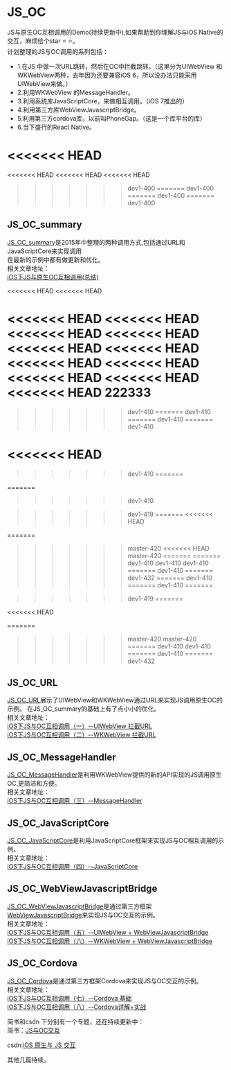 # JS_OC
JS与原生OC互相调用的Demo(持续更新中),如果帮助到你理解JS与iOS Native的交互，麻烦给个star ⭐️ ⭐️。<br>
计划整理的JS与OC调用的系列包括：
* 1.在JS 中做一次URL跳转，然后在OC中拦截跳转。（这里分为UIWebView 和 WKWebView两种，去年因为还要兼容iOS 6，所以没办法只能采用UIWebView来做。）
* 2.利用WKWebView 的MessageHandler。
* 3.利用系统库JavaScriptCore，来做相互调用。（iOS 7推出的）
* 4.利用第三方库WebViewJavascriptBridge。
* 5.利用第三方cordova库，以前叫PhoneGap。（这是一个库平台的库）
* 6.当下盛行的React Native。

<<<<<<< HEAD
=======

<<<<<<< HEAD
<<<<<<< HEAD
<<<<<<< HEAD
>>>>>>> dev1-400
=======
>>>>>>> dev1-400
=======
>>>>>>> dev1-400
=======
>>>>>>> dev1-400
## JS_OC_summary
[JS_OC_summary](https://github.com/Haley-Wong/JS_OC/tree/master/JS_OC_summary)是2015年中整理的两种调用方式,包括通过URL和JavaScriptCore来实现调用<br>
在最新的示例中都有做更新和优化。<br>
相关文章地址：<br>
[iOS下JS与原生OC互相调用(总结)](http://www.jianshu.com/p/d19689e0ed83)


<<<<<<< HEAD
<<<<<<< HEAD

<<<<<<< HEAD
<<<<<<< HEAD
<<<<<<< HEAD
<<<<<<< HEAD
<<<<<<< HEAD
<<<<<<< HEAD
<<<<<<< HEAD
<<<<<<< HEAD
<<<<<<< HEAD
<<<<<<< HEAD
<<<<<<< HEAD
222333
=======
>>>>>>> dev1-410
=======
>>>>>>> dev1-410
=======
>>>>>>> dev1-410
=======
>>>>>>> dev1-410

<<<<<<< HEAD
=======
>>>>>>> dev1-410
=======


=======
>>>>>>> dev1-410

>>>>>>> dev1-419
=======
<<<<<<< HEAD


=======
>>>>>>> master-420
<<<<<<< HEAD
>>>>>>> master-420
=======
=======
>>>>>>> dev1-410
>>>>>>> dev1-410
>>>>>>> dev1-410
=======
>>>>>>> dev1-410
=======
>>>>>>> dev1-432
=======
>>>>>>> dev1-410
=======
>>>>>>> dev1-410
=======



>>>>>>> dev1-419
=======


<<<<<<< HEAD


=======
>>>>>>> master-420
>>>>>>> master-420
=======
>>>>>>> dev1-410
>>>>>>> dev1-410
=======
>>>>>>> dev1-410
=======
>>>>>>> dev1-432
## JS_OC_URL
[JS_OC_URL](https://github.com/Haley-Wong/JS_OC/tree/master/JS_OC_URL)展示了UIWebView和WKWebView通过URL来实现JS调用原生OC的示例。
在JS_OC_summary的基础上有了点小小的优化。<br>
相关文章地址：<br>
[iOS下JS与OC互相调用（一）--UIWebView 拦截URL](http://www.jianshu.com/p/7151987f012d)<br>
[iOS下JS与OC互相调用（二）--WKWebView 拦截URL](http://www.jianshu.com/p/99c3af6894f4)

## JS_OC_MessageHandler
[JS_OC_MessageHandler](https://github.com/Haley-Wong/JS_OC/tree/master/JS_OC_MessageHandler)是利用WKWebView提供的新的API实现的JS调用原生OC,更简洁和方便。<br>
相关文章地址：<br>
[iOS下JS与OC互相调用（三）--MessageHandler](http://www.jianshu.com/p/433e59c5a9eb)

## JS_OC_JavaScriptCore
[JS_OC_JavaScriptCore](https://github.com/Haley-Wong/JS_OC/tree/master/JS_OC_JavaScriptCore)是利用JavaScriptCore框架来实现JS与OC相互调用的示例。<br>
相关文章地址：<br>
[iOS下JS与OC互相调用（四）--JavaScriptCore](http://www.jianshu.com/p/4db513ed2c1a)

## JS_OC_WebViewJavascriptBridge
[JS_OC_WebViewJavascriptBridge](https://github.com/Haley-Wong/JS_OC/tree/master/JS_OC_WebViewJavascriptBridge)是通过第三方框架[WebViewJavascriptBridge]()来实现JS与OC交互的示例。<br>
相关文章地址：<br>
[iOS下JS与OC互相调用（五）--UIWebView + WebViewJavascriptBridge](http://www.jianshu.com/p/2be213e3f673)<br>
[iOS下JS与OC互相调用（六）--WKWebView + WebViewJavascriptBridge](http://www.jianshu.com/p/e951af9e5e74)<br>

## JS_OC_Cordova
[JS_OC_Cordova](https://github.com/Haley-Wong/JS_OC/tree/master/JS_OC_Cordova)是通过第三方框架Cordova来实现JS与OC交互的示例。<br>
相关文章地址：<br>
[iOS下JS与OC互相调用（七）--Cordova 基础](http://www.jianshu.com/p/78e486b31953)<br>
[iOS下JS与OC互相调用（八）--Cordova详解+实战](http://www.jianshu.com/p/e74bc7abac8d)<br>

简书和csdn 下分别有一个专题，还在持续更新中：<br>
简书：[JS与OC交互](http://www.jianshu.com/notebooks/5513092/latest)

csdn:[iOS 原生与 JS 交互](http://blog.csdn.net/column/details/12696.html)


其他几篇待续。
